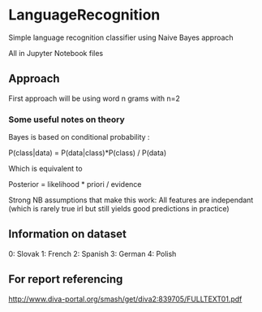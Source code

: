 # LanguageRecognition
Simple language recognition classifier using Naive Bayes approach

All in Jupyter Notebook files
## Approach
First approach will be using word n grams with n=2

### Some useful notes on theory
Bayes is based on conditional probability :

P(class|data) = P(data|class)*P(class) / P(data)

Which is equivalent to

Posterior = likelihood * priori / evidence

Strong NB assumptions that make this work:
All features are independant (which is rarely true irl but still yields good predictions in practice)

## Information on dataset
0: Slovak
1: French
2: Spanish
3: German
4: Polish

## For report referencing
http://www.diva-portal.org/smash/get/diva2:839705/FULLTEXT01.pdf